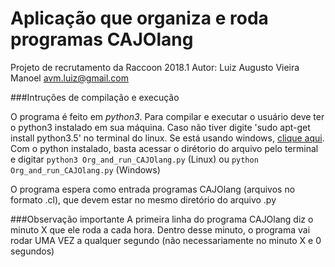 Aplicação que organiza e roda programas CAJOlang
==================
Projeto de recrutamento da Raccoon 2018.1 
Autor: Luiz Augusto Vieira Manoel	avm.luiz@gmail.com

###Intruções de compilação e execução

O programa é feito em _python3_.
Para compilar e executar o usuário deve ter o python3 instalado em sua máquina. 
Caso não tiver digite 'sudo apt-get install python3.5' no terminal do linux.
Se está usando windows, [clique aqui](https://www.python.org/).
Com o python instalado, basta acessar o dirétorio do arquivo pelo terminal e digitar `python3 Org_and_run_CAJOlang.py` (Linux) ou `python Org_and_run_CAJOlang.py` (Windows)

O programa espera como entrada programas CAJOlang (arquivos no formato .cl), que devem estar no mesmo diretório do arquivo .py

###Observação importante 
A primeira linha do programa CAJOlang diz o minuto X que ele roda a cada hora.
Dentro desse minuto, o programa vai rodar UMA VEZ a qualquer segundo (não necessariamente no minuto X e 0 segundos)